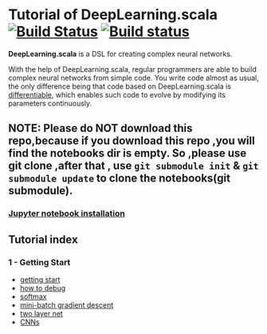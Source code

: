 # Tutorial of DeepLearning.scala [![Build Status](https://travis-ci.org/izhangzhihao/deeplearning-tutorial.svg?branch=master)](https://travis-ci.org/izhangzhihao/deeplearning-tutorial) [![Build status](https://ci.appveyor.com/api/projects/status/fvxjskxa9oqwqpel/branch/master?svg=true)](https://ci.appveyor.com/project/izhangzhihao/deeplearning-tutorial/branch/master)

**DeepLearning.scala** is a DSL for creating complex neural networks.

With the help of DeepLearning.scala, regular programmers are able to build complex neural networks from simple code. You  write code almost as usual, the only difference being that code based on DeepLearning.scala is [differentiable](https://colah.github.io/posts/2015-09-NN-Types-FP/), which enables such code to evolve by modifying its parameters continuously.

## NOTE: Please do NOT download this repo,because if you download this repo ,you will find the notebooks dir is empty. So ,please use git clone ,after that , use `git submodule init` & `git submodule update` to clone the notebooks(git submodule).

### [Jupyter notebook installation](https://github.com/alexarchambault/jupyter-scala)

## Tutorial index

### 1 - Getting Start
- [getting start](https://github.com/thoughtworksinc/deeplearning.scala-website/blob/master/ipynbs/GettingStarted.ipynb)
- [how to debug](https://github.com/thoughtworksinc/deeplearning.scala-website/blob/master/ipynbs/Debug.ipynb)
- [softmax](https://github.com/thoughtworksinc/deeplearning.scala-website/blob/master/ipynbs/SoftmaxLinearClassifier.ipynb)
- [mini-batch gradient descent](https://github.com/thoughtworksinc/deeplearning.scala-website/blob/master/ipynbs/MiniBatchGradientDescent.ipynb)
- [two layer net](https://github.com/thoughtworksinc/deeplearning.scala-website/blob/master/ipynbs/TwoLayerNet.ipynb)
- [CNNs](https://github.com/thoughtworksinc/deeplearning.scala-website/blob/master/ipynbs/CNNs.ipynb)

